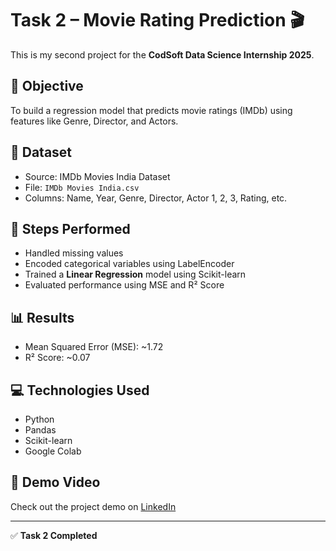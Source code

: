 # Task 2 – Movie Rating Prediction 🎬

This is my second project for the **CodSoft Data Science Internship 2025**.

## 📌 Objective
To build a regression model that predicts movie ratings (IMDb) using features like Genre, Director, and Actors.

## 📁 Dataset
- Source: IMDb Movies India Dataset
- File: `IMDb Movies India.csv`
- Columns: Name, Year, Genre, Director, Actor 1, 2, 3, Rating, etc.

## 🧪 Steps Performed
- Handled missing values
- Encoded categorical variables using LabelEncoder
- Trained a **Linear Regression** model using Scikit-learn
- Evaluated performance using MSE and R² Score

## 📊 Results
- Mean Squared Error (MSE): ~1.72
- R² Score: ~0.07

## 💻 Technologies Used
- Python
- Pandas
- Scikit-learn
- Google Colab

## 🎥 Demo Video
Check out the project demo on [LinkedIn](https://www.linkedin.com/posts/amudieshwar-a-g_codsoft-codsoft-datascience-activity-7347536842868637714-Pyzb)

---

✅ **Task 2 Completed**
